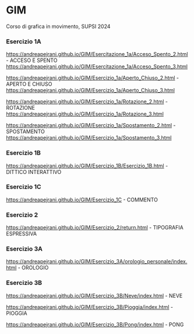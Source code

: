 # GIM
Corso di grafica in movimento, SUPSI 2024

### Esercizio 1A

https://andreapejrani.github.io/GIM/Esercitazione_1a/Acceso_Spento_2.html  - ACCESO E SPENTO
https://andreapejrani.github.io/GIM/Esercitazione_1a/Acceso_Spento_3.html

https://andreapejrani.github.io/GIM/Esercizio_1a/Aperto_Chiuso_2.html  - APERTO E CHIUSO
https://andreapejrani.github.io/GIM/Esercizio_1a/Aperto_Chiuso_3.html

https://andreapejrani.github.io/GIM/Esercizio_1a/Rotazione_2.html  - ROTAZIONE
https://andreapejrani.github.io/GIM/Esercizio_1a/Rotazione_3.html

https://andreapejrani.github.io/GIM/Esercizio_1a/Spostamento_2.html  - SPOSTAMENTO
https://andreapejrani.github.io/GIM/Esercizio_1a/Spostamento_3.html

### Esercizio 1B

https://andreapejrani.github.io/GIM/Esercizio_1B/Esercizio_1B.html  - DITTICO INTERATTIVO

### Esercizio 1C

https://andreapejrani.github.io/GIM/Esercizio_1C  - COMMENTO

### Esercizio 2

https://andreapejrani.github.io/GIM/Esercizio_2/return.html  - TIPOGRAFIA ESPRESSIVA

### Esercizio 3A

https://andreapejrani.github.io/GIM/Esercizio_3A/orologio_personale/index.html  - OROLOGIO

### Esercizio 3B

https://andreapejrani.github.io/GIM/Esercizio_3B/Neve/index.html  - NEVE

https://andreapejrani.github.io/GIM/Esercizio_3B/Pioggia/index.html  - PIOGGIA

https://andreapejrani.github.io/GIM/Esercizio_3B/Pong/index.html  - PONG
